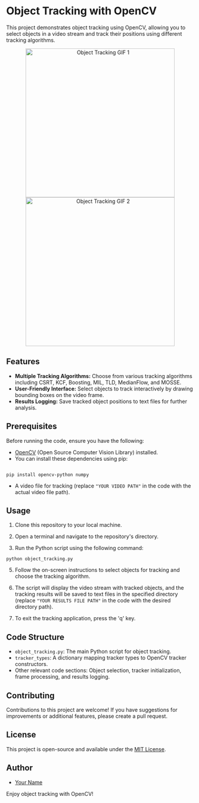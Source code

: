 # Object Tracking with OpenCV

This project demonstrates object tracking using OpenCV, allowing you to select objects in a video stream and track their positions using different tracking algorithms.

<div align="center">
  <img src="https://github.com/Quan20021511/Digital_Clock/assets/129273695/07794c2d-b664-4a74-8365-38afcce1ddcb" width="400" alt="Object Tracking GIF 1">
  <img src="https://github.com/Quan20021511/Digital_Clock/assets/129273695/1c306dba-459c-41b4-bb8b-650614f42aa3" width="400" alt="Object Tracking GIF 2">
</div>


## Features

- **Multiple Tracking Algorithms:** Choose from various tracking algorithms including CSRT, KCF, Boosting, MIL, TLD, MedianFlow, and MOSSE.
- **User-Friendly Interface:** Select objects to track interactively by drawing bounding boxes on the video frame.
- **Results Logging:** Save tracked object positions to text files for further analysis.

## Prerequisites

Before running the code, ensure you have the following:
- [OpenCV](https://opencv.org/) (Open Source Computer Vision Library) installed.
- You can install these dependencies using pip:

```shell

pip install opencv-python numpy

```
- A video file for tracking (replace `"YOUR VIDEO PATH"` in the code with the actual video file path).

## Usage

1. Clone this repository to your local machine.

2. Open a terminal and navigate to the repository's directory.

3. Run the Python script using the following command:

``` shell
python object_tracking.py

```

5. Follow the on-screen instructions to select objects for tracking and choose the tracking algorithm.

6. The script will display the video stream with tracked objects, and the tracking results will be saved to text files in the specified directory (replace `"YOUR RESULTS FILE PATH"` in the code with the desired directory path).

7. To exit the tracking application, press the 'q' key.

## Code Structure

- `object_tracking.py`: The main Python script for object tracking.
- `tracker_types`: A dictionary mapping tracker types to OpenCV tracker constructors.
- Other relevant code sections: Object selection, tracker initialization, frame processing, and results logging.

## Contributing

Contributions to this project are welcome! If you have suggestions for improvements or additional features, please create a pull request.

## License

This project is open-source and available under the [MIT License](LICENSE).

## Author

- [Your Name](https://github.com/yourusername)

Enjoy object tracking with OpenCV!
